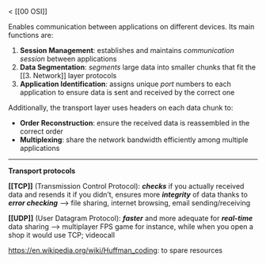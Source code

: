 < [[00 OSI]]

Enables communication between applications on different devices. Its main functions are:
1. **Session Management**: establishes and maintains *communication session* between applications
2. **Data Segmentation**: *segments* large data into smaller chunks that fit the [[3. Network]] layer protocols
3. **Application Identification**: assigns unique *port* numbers to each application to ensure data is sent and received by the correct one

Additionally, the transport layer uses headers on each data chunk to:
- **Order Reconstruction**: ensure the received data is reassembled in the correct order
- **Multiplexing**: share the network bandwidth efficiently among multiple applications
___

**Transport protocols**

**[[TCP]]** (Transmission Control Protocol): ***checks*** if you actually received data and resends it if you didn’t, ensures more ***integrity*** of data thanks to ***error checking***
--> file sharing, internet browsing, email sending/receiving

**[[UDP]]** (User Datagram Protocol): ***faster*** and more adequate for ***real-time*** data sharing
--> multiplayer FPS game for instance, while when you open a shop it would use TCP; videocall

https://en.wikipedia.org/wiki/Huffman_coding: to spare resources